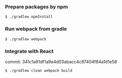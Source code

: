 ### Prepare packages by npm

```
$ ./gradlew npmInstall
```

### Run webpack from gradle

```
$ ./gradlew webpack
```

### Integrate with React

commit: 341c1a91df1a9e4d03abacc4c97404f84a1d1e58

```
$ ./gradlew clean webpack build
```
